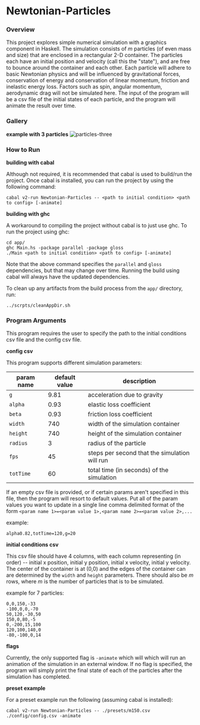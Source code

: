 # Newtonian-Particles

### Overview

This project explores simple numerical simulation with a graphics component in Haskell. The simulation consists of *m* particles (of even mass and size) that are enclosed in a rectangular 2-D container. The particles each have an initial position and velocity (call this the "state"), and are free to bounce around the container and each other. Each particle will adhere to basic Newtonian physics and will be influenced by gravitational forces, conservation of energy and conservation of linear momentum, friction and inelastic energy loss. Factors such as spin, angular momentum, aerodynamic drag will not be simulated here. The input of the program will be a csv file of the initial states of each particle, and the program will animate the result over time.

### Gallery

**example with 3 particles**
![particles-three](https://user-images.githubusercontent.com/42158119/147361884-8fa2f984-22cc-45d7-82d1-3ba3057548ba.gif)

### How to Run

**building with cabal**

Although not required, it is recommended that cabal is used to build/run the project. Once cabal is installed, you can run the project by using the following command:

```shell
cabal v2-run Newtonian-Particles -- <path to initial condition> <path to config> [-animate]
```

**building with ghc**

A workaround to compiling the project without cabal is to just use ghc. To run the project using ghc:

```shell
cd app/
ghc Main.hs -package parallel -package gloss
./Main <path to initial condition> <path to config> [-animate]
```

Note that the above command specifies the `parallel` and `gloss` dependencies, but that may change over time. Running the build using cabal will always have the updated dependencies. 

To clean up any artifacts from the build process from the `app/` directory, run:

```shell
../scrpts/cleanAppDir.sh
```

### Program Arguments

This program requires the user to specify the path to the initial conditions csv file and the config csv file.

**config csv**

This program supports different simulation parameters:

| param name | default value | description                                   |
| ---------- | ------------- | --------------------------------------------- |
| `g`        | 9.81          | acceleration due to gravity                   |
| `alpha`    | 0.93          | elastic loss coefficient                      |
| `beta`     | 0.93          | friction loss coefficient                     |
| `width`    | 740           | width of the simulation container             |
| `height`   | 740           | height of the simulation container            |
| `radius`   | 3             | radius of the particle                        |
| `fps`      | 45            | steps per second that the simulation will run |
| `totTime`  | 60            | total time (in seconds) of the simulation     |

If an empty csv file is provided, or if certain params aren't specified in this file, then the program will resort to default values. Put all of the param values you want to update in a single line comma delimited format of the form `<param name 1>=<param value 1>,<param name 2>=<param value 2>,...`

example:

```
alpha0.82,totTime=120,g=20
```

**initial conditions csv**

This csv file should have 4 columns, with each column representing (in order) -- initial x position, initial y position, initial x velocity, initial y velocity. The center of the container is at (0,0) and the edges of the container can are determined by the `width` and `height` parameters. There should also be $m$ rows, where $m$ is the number of particles that is to be simulated. 

example for 7 particles:

```
0,0,150,-33
-100,0,0,-70
50,120,-30,50
150,0,80,-5
0,-200,15,100
120,100,140,0
-80,-100,0,14
```

**flags**

Currently, the only supported flag is `-animate` which will which will run an animation of the simulation in an external window. If no flag is specified, the program will simply print the final state of each of the particles after the simulation has completed. 

**preset example**

For a preset example run the following (assuming cabal is installed):

```
cabal v2-run Newtonian-Particles -- ./presets/m150.csv ./config/config.csv -animate
```



